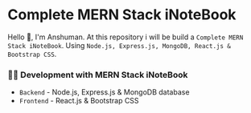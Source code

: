 # Complete MERN Stack iNoteBook

Hello 👋, I'm Anshuman. At this repository i will be build a `Complete MERN Stack iNoteBook`. Using `Node.js, Express.js, MongoDB, React.js & Bootstrap CSS`.

### 👨‍💻 Development with MERN Stack iNoteBook

- `Backend` - Node.js, Express.js & MongoDB database
- `Frontend` - React.js & Bootstrap CSS

